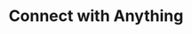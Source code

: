 ---
title: 'Connect with Anything'
description: Access thousands of connectors for HTTP APIs (OpenAPI), event APIs (AsyncAPI), GraphQL services, legacy systems, and data stores, allowing seamless data transfer to and from any system, anywhere.
image: 'images/screenshots-collage-final-image-transparent-v5.png'
---